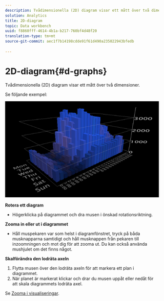 ```yaml
---
description: Tvådimensionella (2D) diagram visar ett mått över två dimensioner.
solution: Analytics
title: 2D-diagram
topic: Data workbench
uuid: f8860fff-4614-4b1a-b217-760bf4d48f20
translation-type: tm+mt
source-git-commit: aec1f7b14198cdde91f61d490a235022943bfedb

---
```



# 2D-diagram{#d-graphs}

Tvådimensionella (2D) diagram visar ett mått över två dimensioner.

Se följande exempel:

![](assets/vis_2DGraph.png)

**Rotera ett diagram**

* Högerklicka på diagrammet och dra musen i önskad rotationsriktning.

**Zooma in eller ut i diagrammet**

* Håll muspekaren var som helst i diagramfönstret, tryck på båda musknapparna samtidigt och håll musknappen från pekaren till inzoomningen och mot dig för att zooma ut. Du kan också använda mushjulet om det finns något.

**Skalförändra den lodräta axeln**

1. Flytta musen över den lodräta axeln för att markera ett plan i diagrammet.
1. När planet är markerat klickar och drar du musen uppåt eller nedåt för att skala diagrammets lodräta axel.

Se [Zooma i visualiseringar](../../../../home/c-get-started/c-vis/c-zoom-vis.md#concept-7e33670bb5344f78a316f1a84cc20530).
